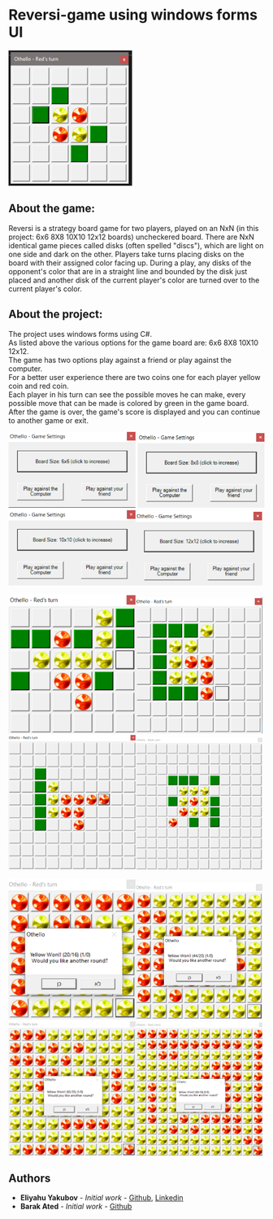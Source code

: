 # Reversi-game using windows forms UI

<img src="https://github.com/barak03/reversi-game/blob/master/images/game%20board.png" width="250">  

## About the game:
Reversi is a strategy board game for two players, played on an  NxN (in this project: 6x6 8X8 10X10 12x12 boards) uncheckered board. There are NxN identical game pieces called disks (often spelled "discs"), which are light on one side and dark on the other. Players take turns placing disks on the board with their assigned color facing up. During a play, any disks of the opponent's color that are in a straight line and bounded by the disk just placed and another disk of the current player's color are turned over to the current player's color.

## About the project:
The project uses windows forms using C#.\
As listed above the various options for the game board are: 6x6 8X8 10X10 12x12.\
The game has two options play against a friend or play against the computer.\
For a better user experience there are two coins one for each player yellow coin and red coin.\
Each player in his turn can see the possible moves he can make, every possible move that can be made is colored by green in the game board.\
After the game is over, the game's score is displayed and you can continue to another game or exit.




<img src="https://github.com/EliYakubov7/Reversi-Game/blob/master/screenshots/option_6x6.png" width="250" > <img src="https://github.com/EliYakubov7/Reversi-Game/blob/master/screenshots/option_8x8.png" width="250" > <img src="https://github.com/EliYakubov7/Reversi-Game/blob/master/screenshots/option_10x10.png" width="250" ><img src="https://github.com/EliYakubov7/Reversi-Game/blob/master/screenshots/option_12x12.png" width="250" >


<img src="https://github.com/EliYakubov7/Reversi-Game/blob/master/screenshots/start_game_6x6.png" width="250" ><img src="https://github.com/EliYakubov7/Reversi-Game/blob/master/screenshots/start_game_8x8.png" width="250" ><img src="https://github.com/EliYakubov7/Reversi-Game/blob/master/screenshots/start_game_10x10.png" width="250" ><img src="https://github.com/EliYakubov7/Reversi-Game/blob/master/screenshots/start_game_12x12.png" width="250" >


<img src="https://github.com/EliYakubov7/Reversi-Game/blob/master/screenshots/end_game_6x6.png"   width="250" ><img src="https://github.com/EliYakubov7/Reversi-Game/blob/master/screenshots/end_game_8x8.png"   width="250" ><img src="https://github.com/EliYakubov7/Reversi-Game/blob/master/screenshots/end_game_10x10.png" width="250" ><img src="https://github.com/EliYakubov7/Reversi-Game/blob/master/screenshots/end_game_12x12.png" width="250" >

## Authors

* **Eliyahu Yakubov** - *Initial work* - [Github](https://github.com/EliYakubov7), [Linkedin](https://www.linkedin.com/in/eli-yakubov-961908173)
* **Barak Ated** - *Initial work* - [Github](https://github.com/barak03)
